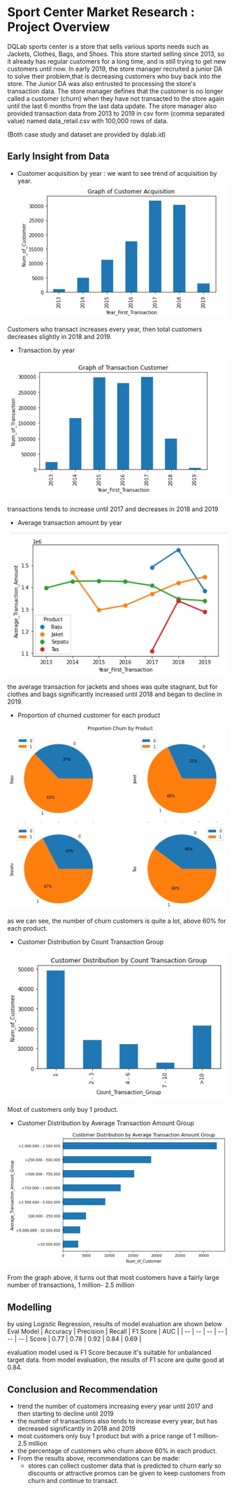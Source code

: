 # Sport Center Market Research : Project Overview

DQLab sports center is a store that sells various sports needs such as Jackets, Clothes, Bags, and Shoes. This store started selling since 2013, so it already has regular customers for a long time, and is still trying to get new customers until now. In early 2019, the store manager recruited a junior DA to solve their problem,that is decreasing customers who buy back into the store. The Junior DA was also entrusted to processing the store's transaction data. The store manager defines that the customer is no longer called a customer (churn) when they have not transacted to the store again until the last 6 months from the last data update. The store manager also provided transaction data from 2013 to 2019 in csv form (comma separated value) named data_retail.csv with 100,000 rows of data.

(Both case study and dataset are provided by dqlab.id)

## Early Insight from Data
- Customer acquisition by year :  we want to see trend of acquisition by year.
![alt_text](https://github.com/annisahumaira21/sport-center-market-research/blob/main/customer%20acqusition%20by%20year.JPG)

 Customers who transact increases every year, then total customers decreases slightly in 2018 and 2019.
 
- Transaction by year

![alt_text](https://github.com/annisahumaira21/sport-center-market-research/blob/main/Transaction%20Customer.JPG)

  transactions tends to increase until 2017 and decreases in 2018 and 2019
  
- Average transaction amount by year

![alt_text](https://github.com/annisahumaira21/sport-center-market-research/blob/main/Average%20Transaction%20Amount%20by%20Year.JPG)

  the average transaction for jackets and shoes was quite stagnant, but for clothes and bags significantly increased until 2018 and began to decline in 2019.
    
- Proportion of churned customer for each product

![alt_text](https://github.com/annisahumaira21/sport-center-market-research/blob/main/Proportion%20of%20Churned%20Customer%20for%20each%20product.JPG)

  as we can see, the number of churn customers is quite a lot, above 60% for each product.
    
- Customer Distribution by Count Transaction Group

![alt_text](https://github.com/annisahumaira21/sport-center-market-research/blob/main/Customer%20Distribution%20by%20Count%20Transaction%20Group.JPG)

  Most of customers only buy 1 product.
    
- Customer Distribution by Average Transaction Amount Group 

![alt_text](https://github.com/annisahumaira21/sport-center-market-research/blob/main/Customer%20distribution%20by%20average%20transaction%20amount%20group.JPG)

  From the graph above, it turns out that most customers have a fairly large number of transactions, 1 million- 2.5 million
    
## Modelling

by using Logistic Regression, results of model evaluation are shown below 
Eval Model | Accuracy | Precision | Recall  | F1 Score | AUC |
| -- | -- | -- | -- | -- | -- |
Score | 0.77 | 0.78 | 0.92 | 0.84 | 0.69 |

evaluation model used is F1 Score because it's suitable for unbalanced target data. from model evaluation, the results of F1 score are quite good at 0.84.

## Conclusion and Recommendation
- trend the number of customers increasing every year until 2017 and then starting to decline until 2019
- the number of transactions also tends to increase every year, but has decreased significantly in 2018 and 2019
- most customers only buy 1 product but with a price range of 1 million-2.5 million
- the percentage of customers who churn above 60% in each product.
- From the results above, recommendations can be made:
  - stores can collect customer data that is predicted to churn early so discounts or attractive promos can be given to keep customers from churn and continue to transact.
